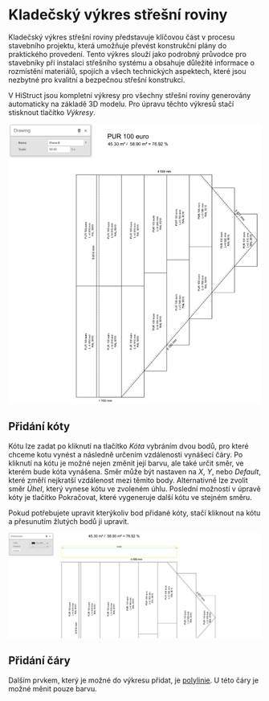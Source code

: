 # Kladečský výkres střešní roviny

Kladečský výkres střešní roviny představuje klíčovou část v procesu stavebního projektu, která umožňuje převést konstrukční plány do praktického provedení. Tento výkres slouží jako podrobný průvodce pro stavebníky při instalaci střešního systému a obsahuje důležité informace o rozmístění materiálů, spojích a všech technických aspektech, které jsou nezbytné pro kvalitní a bezpečnou střešní konstrukci. 

V HiStruct jsou kompletní výkresy pro všechny střešní roviny generovány automaticky na základě 3D modelu. Pro úpravu těchto výkresů stačí stisknout tlačítko *Výkresy*.


![Alt text](img/drawingsRoofTilling.png)

## Přidání kóty

Kótu lze zadat po kliknutí na tlačítko *Kóta* vybráním dvou bodů, pro které chceme kotu vynést a následně určením vzdálenosti vynášecí čáry. Po kliknutí na kótu je možné nejen změnit její barvu, ale také určit směr, ve kterém bude kóta vynášena. Směr může být nastaven na *X*, *Y*, nebo *Default*, které změří nejkratší vzdálenost mezi těmito body. Alternativně lze zvolit směr *Úhel*, který vynese kótu ve zvoleném úhlu. Poslední možností v úpravě kóty je tlačítko Pokračovat, které vygeneruje další kótu ve stejném směru.

Pokud potřebujete upravit kterýkoliv bod přidané kóty, stačí kliknout na kótu a přesunutím žlutých bodů ji upravit.

![Alt text](img/drawingsDimensionsProperties.png)

## Přidání čáry

Dalším prvkem, který je možné do výkresu přidat, je [polylinie](polylineInput.md). U této čáry je možné měnit pouze barvu.


